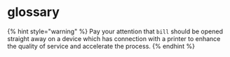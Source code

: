 # glossary

{% hint style="warning" %}
Pay your attention that `bill` should be opened straight away on a device which has connection with a printer to enhance the quality of service and accelerate the process.&#x20;
{% endhint %}
